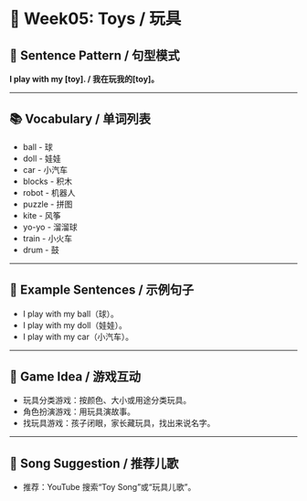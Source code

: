 # 🧸 Week05: Toys / 玩具

## 🌟 Sentence Pattern / 句型模式

**I play with my [toy]. / 我在玩我的[toy]。**

---

## 📚 Vocabulary / 单词列表

- ball - 球  
- doll - 娃娃  
- car - 小汽车  
- blocks - 积木  
- robot - 机器人  
- puzzle - 拼图
- kite - 风筝
- yo-yo - 溜溜球
- train - 小火车
- drum - 鼓

---

## 📝 Example Sentences / 示例句子

- I play with my ball（球）。  
- I play with my doll（娃娃）。  
- I play with my car（小汽车）。  

---

## 🎲 Game Idea / 游戏互动

- 玩具分类游戏：按颜色、大小或用途分类玩具。  
- 角色扮演游戏：用玩具演故事。  
- 找玩具游戏：孩子闭眼，家长藏玩具，找出来说名字。  

---

## 🎵 Song Suggestion / 推荐儿歌

- 推荐：YouTube 搜索“Toy Song”或“玩具儿歌”。  
